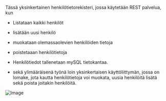 Tässä yksinkertainen henkilötietorekisteri, jossa käytetään REST palvelua, kun
  -  Listataan kaikki henkilöt
  - lisätään uusi henkilö
  - muokataan olemassaolevien henkilöiden tietoja
  - poistetaaan henkilötietoja

  - Henkilötiedot tallenetaan mySQL tietokantaa.
  - sekä ylimääräisenä työnä loin yksinkertaisen käyttöliittymän, jossa on lomake, jota kautta henkilötietoja voi muokata, uusia henkilöitä lisätä sekä poista joitakin henkilöitä. 


![Image](https://github.com/user-attachments/assets/acb9691b-df62-4f51-b717-102d5e9f7ecd)

